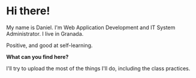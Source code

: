 <h1>Hi there!</h1>

My name is Daniel. I'm Web Application Development and IT System Administrator.
I live in Granada.

Positive, and good at self-learning.

<b>What can you find here?</b>

I'll try to upload the most of the things I'll do, including the class practices.

